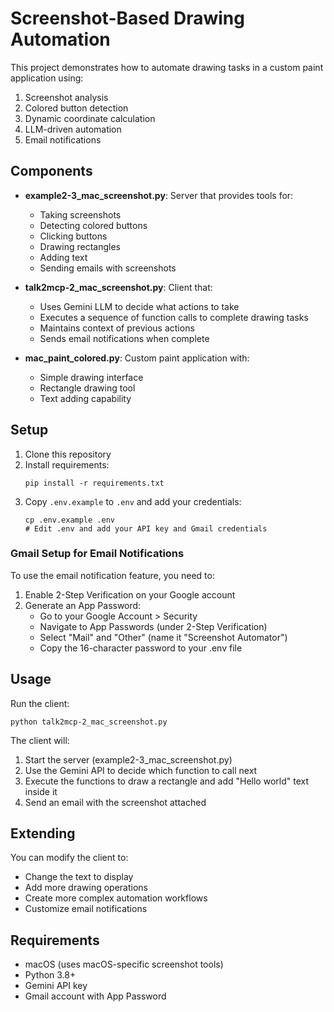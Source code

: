 # Screenshot-Based Drawing Automation

This project demonstrates how to automate drawing tasks in a custom paint application using:
1. Screenshot analysis
2. Colored button detection
3. Dynamic coordinate calculation
4. LLM-driven automation
5. Email notifications

## Components

- **example2-3_mac_screenshot.py**: Server that provides tools for:
  - Taking screenshots
  - Detecting colored buttons
  - Clicking buttons
  - Drawing rectangles
  - Adding text
  - Sending emails with screenshots

- **talk2mcp-2_mac_screenshot.py**: Client that:
  - Uses Gemini LLM to decide what actions to take
  - Executes a sequence of function calls to complete drawing tasks
  - Maintains context of previous actions
  - Sends email notifications when complete

- **mac_paint_colored.py**: Custom paint application with:
  - Simple drawing interface
  - Rectangle drawing tool
  - Text adding capability

## Setup

1. Clone this repository
2. Install requirements:
   ```
   pip install -r requirements.txt
   ```
3. Copy `.env.example` to `.env` and add your credentials:
   ```
   cp .env.example .env
   # Edit .env and add your API key and Gmail credentials
   ```

### Gmail Setup for Email Notifications
To use the email notification feature, you need to:
1. Enable 2-Step Verification on your Google account
2. Generate an App Password:
   - Go to your Google Account > Security
   - Navigate to App Passwords (under 2-Step Verification)
   - Select "Mail" and "Other" (name it "Screenshot Automator")
   - Copy the 16-character password to your .env file

## Usage

Run the client:
```
python talk2mcp-2_mac_screenshot.py
```

The client will:
1. Start the server (example2-3_mac_screenshot.py)
2. Use the Gemini API to decide which function to call next
3. Execute the functions to draw a rectangle and add "Hello world" text inside it
4. Send an email with the screenshot attached

## Extending

You can modify the client to:
- Change the text to display
- Add more drawing operations
- Create more complex automation workflows
- Customize email notifications

## Requirements

- macOS (uses macOS-specific screenshot tools)
- Python 3.8+
- Gemini API key
- Gmail account with App Password 